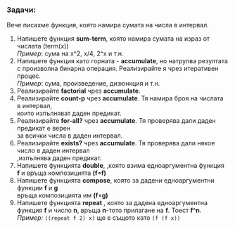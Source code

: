 ### Задачи:
Вече писахме функция, която намира сумата на числа в интервал.

1. Напишете функция **sum-term**, която намира сумата на израз от числата (term(x))  
*Пример*: сума на x^2, x/4, 2^x и т.н.
1. Напишете функция като горната - **accumulate**, но натрупва резултата с произволна бинарна операция. Реализирайте я чрез итеративен процес.  
*Пример*: сума, произведение, дизюнкция и т.н.
1. Реализирайте **factorial** чрез **accumulate**.
1. Реализирайте **count-p** чрез **accumulate**. Тя намира броя на числата в интервал,  
които изпълняват даден предикат.
1. Реализирайте **for-all?** чрез **accumulate**. Тя проверява дали даден предикат е верен  
за всички числа в даден интервал.
1. Реализирайте **exists?** чрез **accumulate**. Тя проверява дали някое число в даден интервал  
,изпълнява даден предикат.
1. Напишете функцията **double**, ,която взима едноаргументна функция **f** и връща композицията **(f∘f)**
1. Напишете функцията **compose**, която за дадени едноаргументни функции **f** и **g**  
връща композицията им **(f∘g)**
1. Напишете функцията **repeat** , която за дадена едноаргументна функция **f** и число **n**, връща
**n**-тото прилагане на **f**. Тоест **f^n**.  
*Пример:* `((repeat f 2) x)` ще е същото като `(f (f x))`
